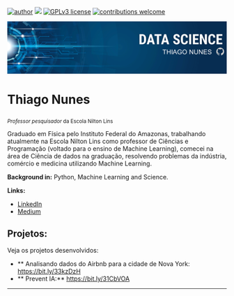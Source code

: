 [![author](https://img.shields.io/badge/author-ThiagoNunes-red.svg)](https://www.linkedin.com/in/prof-thiago-nunes) [![](https://img.shields.io/badge/Python-3.9+-blue.svg)](https://www.python.org/downloads/release/python-395/) [![GPLv3 license](https://img.shields.io/badge/License-GPLv3-blue.svg)](https://perso.crans.org/besson/LICENSE.html) [![contributions welcome](https://img.shields.io/badge/contributions-welcome-brightgreen.svg?style=flat)](https://github.com/prof-Thiago-Nunes/Projetos-data-science-/issues)

<p align="center">
  <img src="Banner oficial.png" >
</p>

# Thiago Nunes
<sub>*Professor pesquisador* da Escola Nilton Lins 

Graduado em Física pelo Instituto Federal do Amazonas, trabalhando atualmente na Escola Nilton Lins como professor de Ciências e Programação (voltado para o ensino de Machine Learning), comecei na área de Ciência de dados na graduação, resolvendo problemas da indústria, comércio e medicina utilizando Machine Learning.


**Background in:** Python, Machine Learning and Science.

**Links:**
* [LinkedIn](https://www.linkedin.com/in/prof-thiago-nunes)
* [Medium](https://medium.com/@thiagonunestm3)


## Projetos:
Veja os projetos desenvolvidos:
* ** Analisando dados do Airbnb para a cidade de Nova York: https://bit.ly/33kzDzH
* ** Prevent IA:** https://bit.ly/31CbVOA

---
